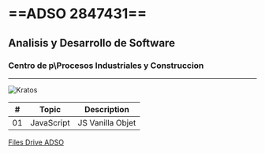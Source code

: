 # ==ADSO 2847431==
## Analisis y Desarrollo de Software
### Centro de p\Procesos Industriales y Construccion
____

![Kratos](https://tinyurl.com/hakzxt68)

| #   |Topic         | Description      |
|---  |----          | ------           | 
| 01  | JavaScript   | JS Vanilla Objet |

[Files Drive ADSO](https://tinyurl.com/4657t2vw)
